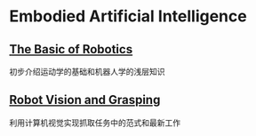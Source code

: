 # Embodied Artificial Intelligence

## [The Basic of Robotics](./Robotics/)
初步介绍运动学的基础和机器人学的浅层知识

## [Robot Vision and Grasping](./Vision/)
利用计算机视觉实现抓取任务中的范式和最新工作